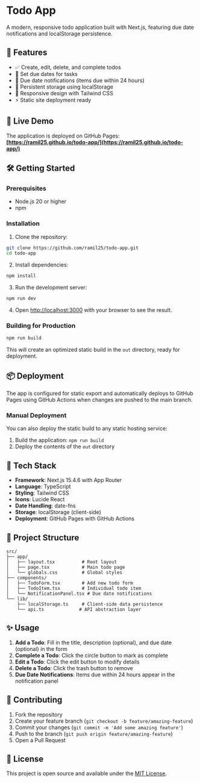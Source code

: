 # Todo App

A modern, responsive todo application built with Next.js, featuring due date notifications and localStorage persistence.

## 🌟 Features

- ✅ Create, edit, delete, and complete todos
- 📅 Set due dates for tasks
- 🔔 Due date notifications (items due within 24 hours)
- 💾 Persistent storage using localStorage
- 📱 Responsive design with Tailwind CSS
- ⚡ Static site deployment ready

## 🚀 Live Demo

The application is deployed on GitHub Pages: **[https://ramil25.github.io/todo-app/](https://ramil25.github.io/todo-app/)**

## 🛠️ Getting Started

### Prerequisites

- Node.js 20 or higher
- npm

### Installation

1. Clone the repository:
```bash
git clone https://github.com/ramil25/todo-app.git
cd todo-app
```

2. Install dependencies:
```bash
npm install
```

3. Run the development server:
```bash
npm run dev
```

4. Open [http://localhost:3000](http://localhost:3000) with your browser to see the result.

### Building for Production

```bash
npm run build
```

This will create an optimized static build in the `out` directory, ready for deployment.

## 📦 Deployment

The app is configured for static export and automatically deploys to GitHub Pages using GitHub Actions when changes are pushed to the main branch.

### Manual Deployment

You can also deploy the static build to any static hosting service:

1. Build the application: `npm run build`
2. Deploy the contents of the `out` directory

## 🧪 Tech Stack

- **Framework**: Next.js 15.4.6 with App Router
- **Language**: TypeScript
- **Styling**: Tailwind CSS
- **Icons**: Lucide React
- **Date Handling**: date-fns
- **Storage**: localStorage (client-side)
- **Deployment**: GitHub Pages with GitHub Actions

## 📁 Project Structure

```
src/
├── app/
│   ├── layout.tsx          # Root layout
│   ├── page.tsx            # Main todo page
│   └── globals.css         # Global styles
├── components/
│   ├── TodoForm.tsx        # Add new todo form
│   ├── TodoItem.tsx        # Individual todo item
│   └── NotificationPanel.tsx # Due date notifications
└── lib/
    ├── localStorage.ts     # Client-side data persistence
    └── api.ts             # API abstraction layer
```

## ✨ Usage

1. **Add a Todo**: Fill in the title, description (optional), and due date (optional) in the form
2. **Complete a Todo**: Click the circle button to mark as complete
3. **Edit a Todo**: Click the edit button to modify details
4. **Delete a Todo**: Click the trash button to remove
5. **Due Date Notifications**: Items due within 24 hours appear in the notification panel

## 🤝 Contributing

1. Fork the repository
2. Create your feature branch (`git checkout -b feature/amazing-feature`)
3. Commit your changes (`git commit -m 'Add some amazing feature'`)
4. Push to the branch (`git push origin feature/amazing-feature`)
5. Open a Pull Request

## 📄 License

This project is open source and available under the [MIT License](LICENSE).
